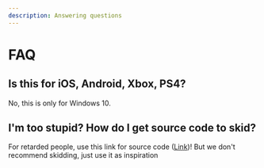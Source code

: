 ```yaml
---
description: Answering questions
---
```


# FAQ

## Is this for iOS, Android, Xbox, PS4?

No, this is only for Windows 10.

## I'm too stupid? How do I get source code to skid?

For retarded people, use this link for source code \([Link](https://github.com/Turkeii/MCPE-Client-Sources)\)! But we don't recommend skidding, just use it as inspiration

 



